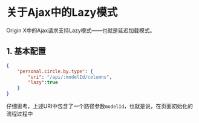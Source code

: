 # 关于Ajax中的Lazy模式

Origin X中的Ajax请求支持Lazy模式——也就是延迟加载模式。

## 1. 基本配置

```json
{
    "personal.circle.by.type": {
        "uri": "/api/:modelId/columns",
        "lazy":true
    }
}
```

仔细思考，上述URI中包含了一个路径参数`modelId`，也就是说，在页面初始化的流程过程中

